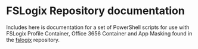 # FSLogix Repository documentation

Includes here is documentation for a set of PowerShell scripts for use with FSLogix Profile Container, Office 3656 Container and App Masking found in the [fslogix](https://github.com/aaronparker/fslogix) repository.
